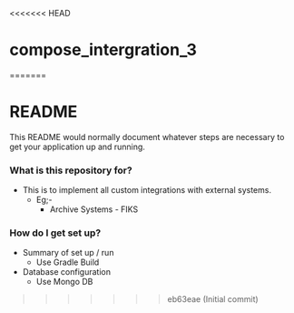<<<<<<< HEAD
# compose_intergration_3
=======
# README #

This README would normally document whatever steps are necessary to get your application up and running.

### What is this repository for? ###

* This is to implement all custom integrations with external systems.
  * Eg;-
    * Archive Systems - FIKS

### How do I get set up? ###

* Summary of set up / run
  * Use Gradle Build
* Database configuration
  * Use Mongo DB
>>>>>>> eb63eae (Initial commit)
